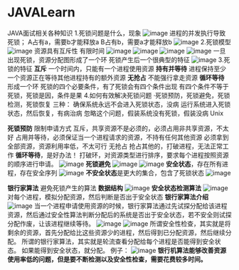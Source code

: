 # JAVALearn
 JAVA面试相关各种知识
1.死锁问题是什么，现象
![image](80684d2487ca33b0a971c57c/c4074813bd29549515281daa.png)
进程的并发执行导致死锁；
A占有a，需要b才能释放a
B占有b，需要a才能释放b
![image](08c2439fb9cd5f64ff8d8ead/03f0403e8ab2b57d65b945c0.png)
2.死锁模型
![image](1fc3401e879f6cce92f80c54/c94b4a1394807d52ebee9ba9.png)
资源具有互斥性
有限时间
![image](8dbb4a70aba09e6aec3c6efe/1f1447ba951d7e71ae13a9ef.png)
![image](36624cf9820858bec47fe9c4/e3574837b925914c85b9fa29.png)
![image](828f466592372594306a2289/89534c8bab46ae8cc2040279.png)
![image](215d4a4e81bc9769c8bd5625/551e4a4fbf3de2d600d3d36d.png)
一旦出现死锁，资源分配图形成了一个环
死锁产生后一个很典型的特征
![image](a33d4a8ea21e62f54fe97cc3/c04a428e8f9fe6514ea58e38.png)
3.死锁的特征
**互斥**
    一个时间内，只能有一个进程使用资源
**持有并等待**
    进程保持至少一个资源正在等待其他进程持有的额外资源
**无抢占**
    不能强行拿走资源
**循环等待**
    形成一个环
死锁的四个必要条件，有了死锁会有四个条件出现
有四个条件不等于死锁，死锁是因，条件是果
4.如何有效解决死锁问题
·死锁预防，死锁避免，死锁检测，死锁恢复
三种：
确保系统永远不会进入死锁状态，没病
运行系统进入死锁状态，然后恢复，有病治病
忽略这个问题，假装系统没有死锁，假装没病 Unix

**死锁预防**
限制申请方式
互斥，共享资源不是必须的，必须占用非共享资源，不太好
占用并等待，必须保证当一个进程请求的资源，不持有任何其他资源
必须拿到全部资源，资源利用率低，不太可行
无抢占 抢占其他的，打破进程，无法正常工作
**循环等待**，是好办法！
打破环，对资源类型进行排序，要求每个进程按照资源的顺序进行申请。
![image](7c53457dbeab449c7e52108e/9cdb4f2b86ce763a13365ebd.png)
**死锁避免**
![image](2a6c4b10951cfb89b097520f/36694954bf314f4fa88760a6.png)
![image](0457408c83ceee4448a32a02/b43a4a869332959738f6158a.png)
**安全状态**，存在所有进程，存在安全序列
![image](ebd742ff837de6ed71aa530e/df5b470eadc8e89557460a49.png)
**不安全状态**是更大的集合，包含了死锁状态
![image](861e423a81f36759c7b42ce8/5762404abb0fa225b294ec1d.png)

**银行家算法**
避免死锁产生的算法
**数据结构**
![image](e8b24e1f8470ed2782de5ae7/c7b14ea39b40a27cfea2370a.png)
**安全状态检测算法**
![image](7ed14b029b70ccf53b9c9166/a3504b09931331c027f16912.png)
对每个进程，模拟分配资源，然后判断是否出于安全状态
**银行家算法介绍**
![image](b83c413a8def039aab84398b/01754789a92efe1e74584177.png)
当一个进程申请使用资源的时候，银行家算法通过先试探分配给该进程资源，然后通过安全性算法判断分配后的系统是否出于安全状态，若不安全则试探分配作废，让该进程继续等待。
![image](457641e7bee4ed78a6f80f23/ad7a40c6ab74bb97813f391f.png)
![image](ae69487f9c8d8e3dbcf4c417/2a4249ef8547f83a09062e4d.png)
所谓安全性检查，其实就是将剩余的资源，首先分配给比这些资源少的进程，然后得到已分配资源，然后继续分配。
所谓的银行家算法，其实就是轮流查看分配给每个进程是否能得到安全状态。
如果能得到安全状态，就分配。
例子：
![image](b0cd47a984d5a6939ca85ee2/a5d441ea9b8e4e1e48d1c0ff.png)
**银行机算法能够改善资源使用率低的问题，但是要不断检测以及安全性检查，需要花费较多时间。**


